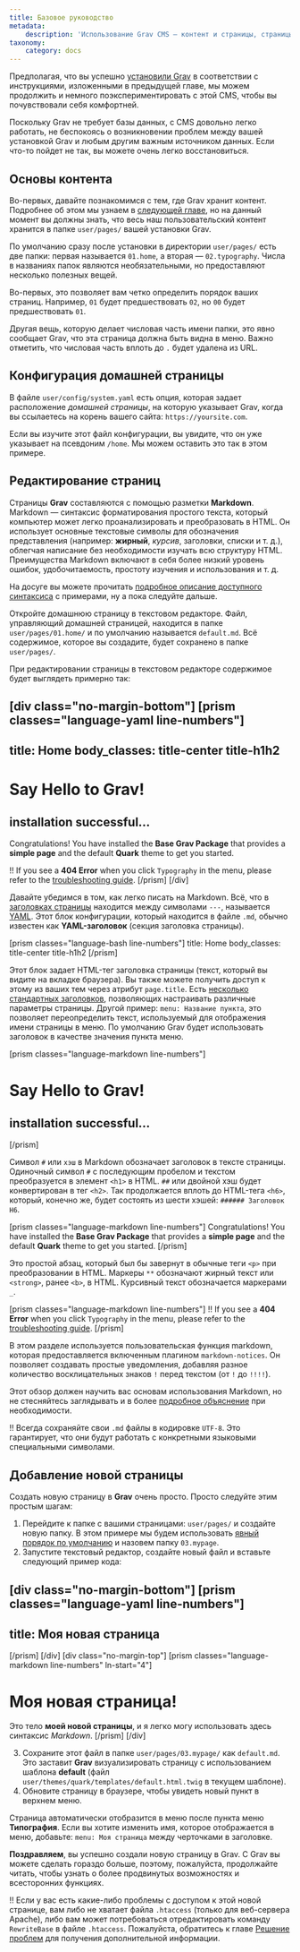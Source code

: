```yaml
---
title: Базовое руководство
metadata:
    description: 'Использование Grav CMS — контент и страницы, страницы и контент. Настройка домашней страницы.'
taxonomy:
    category: docs
---
```


Предполагая, что вы успешно [установили Grav](../installation) в соответствии с инструкциями, изложенными в предыдущей главе, мы можем продолжить и немного поэкспериментировать с этой CMS, чтобы вы почувствовали себя комфортней.

Поскольку Grav не требует базы данных, с CMS довольно легко работать, не беспокоясь о возникновении проблем между вашей установкой Grav и любым другим важным источником данных. Если что-то пойдет не так, вы можете очень легко восстановиться.

## Основы контента

Во-первых, давайте познакомимся с тем, где Grav хранит контент. Подробнее об этом мы узнаем в [следующей главе](../folder-structure), но на данный момент вы должны знать, что весь наш пользовательский контент хранится в папке `user/pages/` вашей установки Grav.

По умолчанию сразу после установки в директории `user/pages/` есть две папки: первая называется `01.home`, а вторая — `02.typography`. Числа в названиях папок являются необязательными, но предоставляют несколько полезных вещей.

Во-первых, это позволяет вам четко определить порядок ваших страниц. Например, `01` будет предшествовать `02`, но `00` будет предшествовать `01`.

Другая вещь, которую делает числовая часть имени папки, это явно сообщает Grav, что эта страница должна быть видна в меню. Важно отметить, что числовая часть вплоть до `.` будет удалена из URL.

## Конфигурация домашней страницы

В файле `user/config/system.yaml` есть опция, которая задает расположение *домашней страницы*, на которую указывает Grav, когда вы ссылаетесь на корень вашего сайта: `https://yoursite.com`.

Если вы изучите этот файл конфигурации, вы увидите, что он уже указывает на псевдоним `/home`. Мы можем оставить это так в этом примере.

## Редактирование страниц

Страницы **Grav** составляются с помощью разметки **Markdown**. Markdown — синтаксис форматирования простого текста, который компьютер может легко проанализировать и преобразовать в HTML. Он использует основные текстовые символы для обозначения представления (например: **жирный**, _курсив_, заголовки, списки и т. д.), облегчая написание без необходимости изучать всю структуру HTML. Преимущества Markdown включают в себя более низкий уровень ошибок, удобочитаемость, простоту изучения и использования и т. д.

На досуге вы можете прочитать [подробное описание доступного синтаксиса](/content/markdown) с примерами, ну а пока следуйте дальше.

Откройте домашнюю страницу в текстовом редакторе. Файл, управляющий домашней страницей, находится в папке `user/pages/01.home/` и по умолчанию называется `default.md`. Всё содержимое, которое вы создадите, будет сохранено в папке `user/pages/`.

При редактировании страницы в текстовом редакторе содержимое будет выглядеть примерно так:

[div class="no-margin-bottom"]
[prism classes="language-yaml line-numbers"]
---
title: Home
body_classes: title-center title-h1h2
---
# Say Hello to Grav!
## installation successful...

Congratulations! You have installed the **Base Grav Package** that provides a **simple page** and the default **Quark** theme to get you started.

!! If you see a **404 Error** when you click `Typography` in the menu, please refer to the [troubleshooting guide](/troubleshooting/page-not-found).
[/prism]
[/div]

Давайте убедимся в том, как легко писать на Markdown. Всё, что в [заголовках страницы](/content/headers) находится между символами `---`, называется [YAML](/advanced/yaml). Этот блок конфигурации, который находится в файле `.md`, обычно известен как **YAML-заголовок** (секция заголовка страницы).

[prism classes="language-bash line-numbers"]
title: Home
body_classes: title-center title-h1h2
[/prism]

Этот блок задает HTML-тег заголовка страницы (текст, который вы видите на вкладке браузера). Вы также можете получить доступ к этому из ваших тем через атрибут `page.title`. Есть [несколько стандартных заголовков](/content/headers), позволяющих настраивать различные параметры страницы. Другой пример: `menu: Название пункта`, это позволяет переопределить текст, используемый для отображения имени страницы в меню. По умолчанию Grav будет использовать заголовок в качестве значения пункта меню.

[prism classes="language-markdown line-numbers"]
# Say Hello to Grav!
## installation successful...
[/prism]

Символ `#` или `хэш` в Markdown обозначает заголовок в тексте страницы. Одиночный символ `#` с последующим пробелом и текстом преобразуется в элемент `<h1>` в HTML. `##` или двойной хэш будет конвертирован в тег `<h2>`. Так продолжается вплоть до HTML-тега `<h6>`, который, конечно же, будет состоять из шести хэшей: `###### Заголовок H6`.

[prism classes="language-markdown line-numbers"]
Congratulations! You have installed the **Base Grav Package** that provides a **simple page** and the default **Quark** theme to get you started.
[/prism]

Это простой абзац, который был бы завернут в обычные теги `<p>` при преобразовании в HTML. Маркеры `**` обозначают жирный текст или `<strong>`, ранее `<b>`, в HTML. Курсивный текст обозначается маркерами `_`.

[prism classes="language-markdown line-numbers"]
!! If you see a **404 Error** when you click `Typography` in the menu, please refer to the [troubleshooting guide](/troubleshooting/page-not-found).
[/prism]

В этом разделе используется пользовательская функция markdown, которая предоставляется включенным плагином `markdown-notices`. Он позволяет создавать простые уведомления, добавляя разное количество восклицательных знаков `!` перед текстом (от `!` до `!!!!`).

Этот обзор должен научить вас основам использования Markdown, но не стесняйтесь заглядывать и в более [подробное объяснение](/content/markdown) при необходимости.

!! Всегда сохраняйте свои `.md` файлы в кодировке `UTF-8`. Это гарантирует, что они будут работать с конкретными языковыми специальными символами.

## Добавление новой страницы

Создать новую страницу в **Grav** очень просто. Просто следуйте этим простым шагам:

1. Перейдите к папке с вашими страницами: `user/pages/` и создайте новую папку. В этом примере мы будем использовать [явный порядок по умолчанию](/content/content-pages) и назовем папку `03.mypage`.
2. Запустите текстовый редактор, создайте новый файл и вставьте следующий пример кода:

[div class="no-margin-bottom"]
[prism classes="language-yaml line-numbers"]
---
title: Моя новая страница
---
[/prism]
[/div]
[div class="no-margin-top"]
[prism classes="language-markdown line-numbers" ln-start="4"]
# Моя новая страница!

Это тело **моей новой страницы**, и я легко могу использовать здесь синтаксис _Markdown_.
[/prism]
[/div]

3. Сохраните этот файл в папке `user/pages/03.mypage/` как `default.md`. Это заставит **Grav** визуализировать страницу с использованием шаблона **default** (файл `user/themes/quark/templates/default.html.twig` в текущем шаблоне).
4. Обновите страницу в браузере, чтобы увидеть новый пункт в верхнем меню.

Страница автоматически отобразится в меню после пункта меню **Типография**. Если вы хотите изменить имя, которое отображается в меню, добавьте: `menu: Моя страница` между черточками в заголовке.

**Поздравляем**, вы успешно создали новую страницу в Grav. С Grav вы можете сделать гораздо больше, поэтому, пожалуйста, продолжайте читать, чтобы узнать о более продвинутых возможностях и всесторонних функциях.

!! Если у вас есть какие-либо проблемы с доступом к этой новой странице, вам либо не хватает файла `.htaccess` (только для веб-сервера Apache), либо вам может потребоваться отредактировать команду `RewriteBase` в файле `.htaccess`. Пожалуйста, обратитесь к главе [Решение проблем](/troubleshooting) для получения дополнительной информации.
